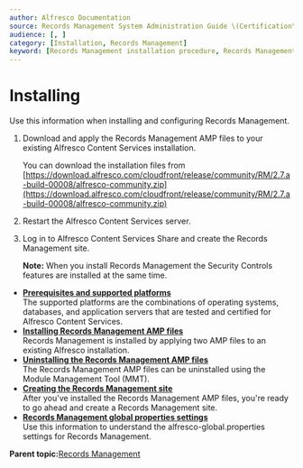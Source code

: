 ```yaml
---
author: Alfresco Documentation
source: Records Management System Administration Guide \(Certification\)
audience: [, ]
category: [Installation, Records Management]
keyword: [Records Management installation procedure, Records Management]
---
```


# Installing

Use this information when installing and configuring Records Management.

1.  Download and apply the Records Management AMP files to your existing Alfresco Content Services installation.

    You can download the installation files from [https://download.alfresco.com/cloudfront/release/community/RM/2.7.a-build-00008/alfresco-community.zip](https://download.alfresco.com/cloudfront/release/community/RM/2.7.a-build-00008/alfresco-community.zip)

2.  Restart the Alfresco Content Services server.

3.  Log in to Alfresco Content Services Share and create the Records Management site.

    **Note:** When you install Records Management the Security Controls features are installed at the same time.


-   **[Prerequisites and supported platforms](../concepts/supported-stacks.md)**  
The supported platforms are the combinations of operating systems, databases, and application servers that are tested and certified for Alfresco Content Services.
-   **[Installing Records Management AMP files](../tasks/rm-amp-install.md)**  
Records Management is installed by applying two AMP files to an existing Alfresco installation.
-   **[Uninstalling the Records Management AMP files](../tasks/rm-amp-uninstall.md)**  
The Records Management AMP files can be uninstalled using the Module Management Tool \(MMT\).
-   **[Creating the Records Management site](../tasks/rm-create-site.md)**  
After you've installed the Records Management AMP files, you're ready to go ahead and create a Records Management site.
-   **[Records Management global properties settings](../concepts/rm-ref-global-props.md)**  
Use this information to understand the alfresco-global.properties settings for Records Management.

**Parent topic:**[Records Management](../concepts/welcome-rm.md)

